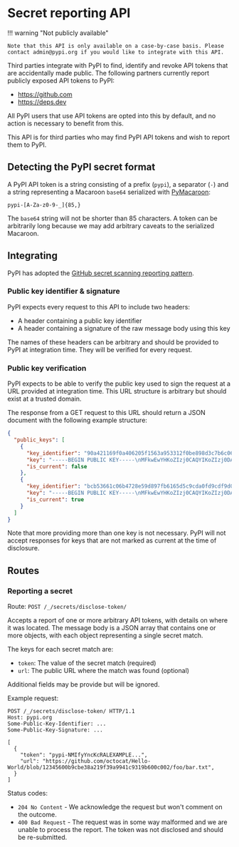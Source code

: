 # Secret reporting API

!!! warning "Not publicly available"

    Note that this API is only available on a case-by-case basis. Please
    contact admin@pypi.org if you would like to integrate with this API.

Third parties integrate with PyPI to find, identify and revoke API tokens that
are accidentally made public. The following partners currently report publicly
exposed API tokens to PyPI:

* https://github.com
* https://deps.dev

All PyPI users that use API tokens are opted into this by default, and no
action is necessary to benefit from this.

This API is for third parties who may find PyPI API tokens and wish to
report them to PyPI.

## Detecting the PyPI secret format

A PyPI API token is a string consisting of a prefix (``pypi``), a separator
(`-`) and a string representing a Macaroon `base64` serialized with
[PyMacaroon]:

    pypi-[A-Za-z0-9-_]{85,}

The `base64` string will not be shorter than 85 characters. A token can be
arbitrarily long because we may add arbitrary caveats to the serialized
Macaroon.

## Integrating

PyPI has adopted the [GitHub secret scanning reporting pattern].

### Public key identifier & signature

PyPI expects every request to this API to include two headers:

* A header containing a public key identifier
* A header containing a signature of the raw message body using this key

The names of these headers can be arbitrary and should be provided to PyPI at
integration time. They will be verified for every request.

### Public key verification

PyPI expects to be able to verify the public key used to sign the request at a
URL provided at integration time. This URL structure is arbitrary but should
exist at a trusted domain.

The response from a GET request to this URL should return a JSON document with
the following example structure:

```json
{
  "public_keys": [
    {
      "key_identifier": "90a421169f0a406205f1563a953312f0be898d3c7b6c06b681aa86a874555f4a",
      "key": "-----BEGIN PUBLIC KEY-----\nMFkwEwYHKoZIzj0CAQYIKoZIzj0DAQcDQgAE9MJJHnMfn2+H4xL4YaPDA4RpJqUq\nkCmRCBnYERxZanmcpzQSXs1X/AljlKkbJ8qpVIW4clayyef9gWhFbNHWAA==\n-----END PUBLIC KEY-----\n",
      "is_current": false
    },
    {
      "key_identifier": "bcb53661c06b4728e59d897fb6165d5c9cda0fd9cdf9d09ead458168deb7518c",
      "key": "-----BEGIN PUBLIC KEY-----\nMFkwEwYHKoZIzj0CAQYIKoZIzj0DAQcDQgAEYAGMWO8XgCamYKMJS6jc/qgvSlAd\nAjPuDPRcXU22YxgBrz+zoN19MzuRyW87qEt9/AmtoNP5GrobzUvQSyJFVw==\n-----END PUBLIC KEY-----\n",
      "is_current": true
    }
  ]
}
```

Note that more providing more than one key is not necessary. PyPI will not
accept responses for keys that are not marked as current at the time of
disclosure.

## Routes

### Reporting a secret

Route: `POST /_/secrets/disclose-token/`

Accepts a report of one or more arbitrary API tokens, with details on where it
was located. The message body is a JSON array that contains one or more
objects, with each object representing a single secret match.

The keys for each secret match are:

* `token`: The value of the secret match (required)
* `url`: The public URL where the match was found (optional)

Additional fields may be provide but will be ignored.

Example request:

```http
POST /_/secrets/disclose-token/ HTTP/1.1
Host: pypi.org
Some-Public-Key-Identifier: ...
Some-Public-Key-Signature: ...

[
  {
    "token": "pypi-NMIfyYncKcRALEXAMPLE...",
    "url": "https://github.com/octocat/Hello-World/blob/12345600b9cbe38a219f39a9941c9319b600c002/foo/bar.txt",
  }
]
```

Status codes:

* `204 No Content` - We acknowledge the request but won't comment on the outcome.
* `400 Bad Request` - The request was in some way malformed and we are unable
   to process the report. The token was not disclosed and should be
   re-submitted.

[PyMacaroon]: https://pymacaroons.readthedocs.io/
[GitHub secret scanning reporting pattern]: https://docs.github.com/en/code-security/secret-scanning/secret-scanning-partnership-program/secret-scanning-partner-program
